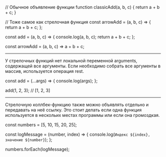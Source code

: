  <!-- Arrow function -->
 // Обычное объявление функции
function classicAdd(a, b, c) {
  return a + b + c;
}

// Тоже самое как стрелочная функция
const arrowAdd = (a, b, c) => {
  return a + b + c;
};

<!-- explicit return -->
const add = (a, b, c) => {
  console.log(a, b, c);
  return a + b + c;
};

<!-- implicit return -->
const arrowAdd = (a, b, c) => a + b + c;

___________________________
<!-- Псевдомассив arguments -->

У стрелочных функций нет локальной переменной arguments, содержащей все аргументы. Если необходимо собрать все аргументы в массив, используется операция rest.

const add = (...args) => {
  console.log(args);
};

add(1, 2, 3); // [1, 2, 3]

_____________________________
<!-- Стрелочные функции как коллбеки -->

Стрелочную коллбек-функцию также можно объявлять отдельно и передавать на неё ссылку. Это стоит делать если одна функция используется в нескольих местах программы или если она громоздкая.

const numbers = [5, 10, 15, 20, 25];

const logMessage = (number, index) => {
  console.log(`Индекс ${index}, значение ${number}`);
};

numbers.forEach(logMessage);